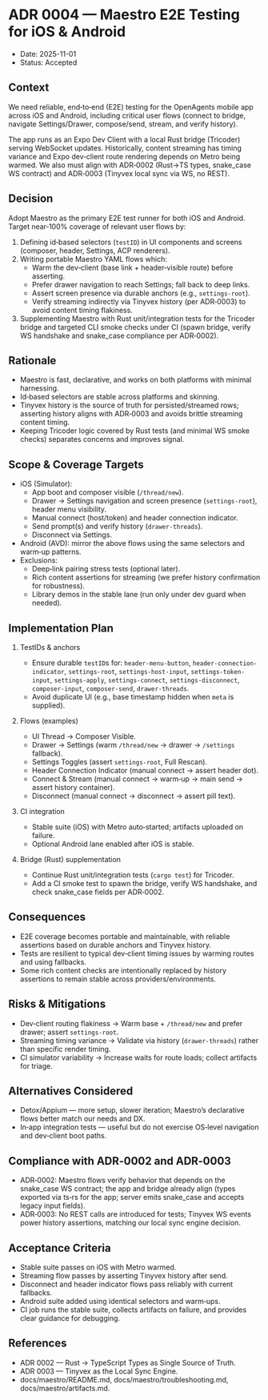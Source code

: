 # ADR 0004 — Maestro E2E Testing for iOS & Android

 - Date: 2025-11-01
 - Status: Accepted

## Context

We need reliable, end‑to‑end (E2E) testing for the OpenAgents mobile app across iOS and Android, including critical user flows (connect to bridge, navigate Settings/Drawer, compose/send, stream, and verify history).

The app runs as an Expo Dev Client with a local Rust bridge (Tricoder) serving WebSocket updates. Historically, content streaming has timing variance and Expo dev‑client route rendering depends on Metro being warmed. We also must align with ADR‑0002 (Rust→TS types, snake_case WS contract) and ADR‑0003 (Tinyvex local sync via WS, no REST).

## Decision

Adopt Maestro as the primary E2E test runner for both iOS and Android. Target near‑100% coverage of relevant user flows by:

1) Defining id‑based selectors (`testID`) in UI components and screens (composer, header, Settings, ACP renderers).
2) Writing portable Maestro YAML flows which:
   - Warm the dev‑client (base link + header‑visible route) before asserting.
   - Prefer drawer navigation to reach Settings; fall back to deep links.
   - Assert screen presence via durable anchors (e.g., `settings-root`).
   - Verify streaming indirectly via Tinyvex history (per ADR‑0003) to avoid content timing flakiness.
3) Supplementing Maestro with Rust unit/integration tests for the Tricoder bridge and targeted CLI smoke checks under CI (spawn bridge, verify WS handshake and snake_case compliance per ADR‑0002).

## Rationale

- Maestro is fast, declarative, and works on both platforms with minimal harnessing.
- Id‑based selectors are stable across platforms and skinning.
- Tinyvex history is the source of truth for persisted/streamed rows; asserting history aligns with ADR‑0003 and avoids brittle streaming content timing.
- Keeping Tricoder logic covered by Rust tests (and minimal WS smoke checks) separates concerns and improves signal.

## Scope & Coverage Targets

- iOS (Simulator):
  - App boot and composer visible (`/thread/new`).
  - Drawer → Settings navigation and screen presence (`settings-root`), header menu visibility.
  - Manual connect (host/token) and header connection indicator.
  - Send prompt(s) and verify history (`drawer-threads`).
  - Disconnect via Settings.
- Android (AVD): mirror the above flows using the same selectors and warm‑up patterns.
- Exclusions:
  - Deep‑link pairing stress tests (optional later).
  - Rich content assertions for streaming (we prefer history confirmation for robustness).
  - Library demos in the stable lane (run only under dev guard when needed).

## Implementation Plan

1) TestIDs & anchors
   - Ensure durable `testID`s for: `header-menu-button`, `header-connection-indicator`, `settings-root`, `settings-host-input`, `settings-token-input`, `settings-apply`, `settings-connect`, `settings-disconnect`, `composer-input`, `composer-send`, `drawer-threads`.
   - Avoid duplicate UI (e.g., base timestamp hidden when `meta` is supplied).

2) Flows (examples)
   - UI Thread → Composer Visible.
   - Drawer → Settings (warm `/thread/new` → drawer → `/settings` fallback).
   - Settings Toggles (assert `settings-root`, Full Rescan).
   - Header Connection Indicator (manual connect → assert header dot).
   - Connect & Stream (manual connect → warm‑up → main send → assert history container).
   - Disconnect (manual connect → disconnect → assert pill text).

3) CI integration
   - Stable suite (iOS) with Metro auto‑started; artifacts uploaded on failure.
   - Optional Android lane enabled after iOS is stable.

4) Bridge (Rust) supplementation
   - Continue Rust unit/integration tests (`cargo test`) for Tricoder.
   - Add a CI smoke test to spawn the bridge, verify WS handshake, and check snake_case fields per ADR‑0002.

## Consequences

- E2E coverage becomes portable and maintainable, with reliable assertions based on durable anchors and Tinyvex history.
- Tests are resilient to typical dev‑client timing issues by warming routes and using fallbacks.
- Some rich content checks are intentionally replaced by history assertions to remain stable across providers/environments.

## Risks & Mitigations

- Dev‑client routing flakiness → Warm base + `/thread/new` and prefer drawer; assert `settings-root`.
- Streaming timing variance → Validate via history (`drawer-threads`) rather than specific render timing.
- CI simulator variability → Increase waits for route loads; collect artifacts for triage.

## Alternatives Considered

- Detox/Appium — more setup, slower iteration; Maestro’s declarative flows better match our needs and DX.
- In‑app integration tests — useful but do not exercise OS‑level navigation and dev‑client boot paths.

## Compliance with ADR‑0002 and ADR‑0003

- ADR‑0002: Maestro flows verify behavior that depends on the snake_case WS contract; the app and bridge already align (types exported via ts‑rs for the app; server emits snake_case and accepts legacy input fields).
- ADR‑0003: No REST calls are introduced for tests; Tinyvex WS events power history assertions, matching our local sync engine decision.

## Acceptance Criteria

- Stable suite passes on iOS with Metro warmed.
- Streaming flow passes by asserting Tinyvex history after send.
- Disconnect and header indicator flows pass reliably with current fallbacks.
- Android suite added using identical selectors and warm‑ups.
- CI job runs the stable suite, collects artifacts on failure, and provides clear guidance for debugging.

## References

- ADR 0002 — Rust → TypeScript Types as Single Source of Truth.
- ADR 0003 — Tinyvex as the Local Sync Engine.
- docs/maestro/README.md, docs/maestro/troubleshooting.md, docs/maestro/artifacts.md.
